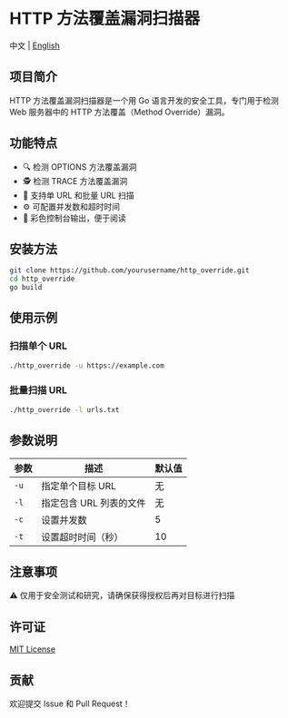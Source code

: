 # HTTP 方法覆盖漏洞扫描器

中文 | [English](README.md) 

## 项目简介
HTTP 方法覆盖漏洞扫描器是一个用 Go 语言开发的安全工具，专门用于检测 Web 服务器中的 HTTP 方法覆盖（Method Override）漏洞。

## 功能特点
- 🔍 检测 OPTIONS 方法覆盖漏洞
- 🕵️ 检测 TRACE 方法覆盖漏洞
- 🚀 支持单 URL 和批量 URL 扫描
- ⚙️ 可配置并发数和超时时间
- 🎨 彩色控制台输出，便于阅读

## 安装方法
```bash
git clone https://github.com/yourusername/http_override.git
cd http_override
go build
```

## 使用示例
### 扫描单个 URL
```bash
./http_override -u https://example.com
```

### 批量扫描 URL
```bash
./http_override -l urls.txt
```

## 参数说明
| 参数 | 描述 | 默认值 |
|------|------|--------|
| `-u` | 指定单个目标 URL | 无 |
| `-l` | 指定包含 URL 列表的文件 | 无 |
| `-c` | 设置并发数 | 5 |
| `-t` | 设置超时时间（秒） | 10 |

## 注意事项
⚠️ 仅用于安全测试和研究，请确保获得授权后再对目标进行扫描

## 许可证
[MIT License](LICENSE)

## 贡献
欢迎提交 Issue 和 Pull Request！
